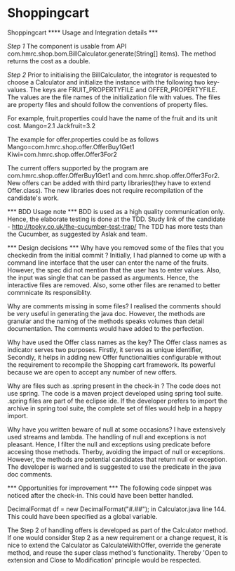 # Shoppingcart
Shoppingcart
**** Usage and Integration details ***

*Step 1*
The component is usable from API com.hmrc.shop.bom.BillCalculator.generate(String[] items). The method returns the cost as a double. 

*Step 2*
Prior to initialising the BillCalculator, the integrator is requested to choose a Calculator and initialize the instance with the following two key-values.
The keys are FRUIT_PROPERTYFILE and OFFER_PROPERTYFILE. The values are the file names of the initialization file with values.
The files are property files and should follow the conventions of property files.

For example, fruit.properties could have the name of the fruit and its unit cost.
Mango=2.1
Jackfruit=3.2

The example for offer.properties could be as follows
Mango=com.hmrc.shop.offer.OfferBuy1Get1
Kiwi=com.hmrc.shop.offer.Offer3For2 

The current offers supported by the program are com.hmrc.shop.offer.OfferBuy1Get1 and com.hmrc.shop.offer.Offer3For2.
New offers can be added with third party libraries(they have to extend Offer.class). The new libraries does not require recompilation of the candidate's work.
 
 
*** BDD Usage note *** 
BDD is used as a high quality communication only. Hence, the elaborate testing is done at the TDD.
Study link of the candidate - http://tooky.co.uk/the-cucumber-test-trap/
The TDD has more tests than the Cucumber, as suggested by Aslak and team.

*** Design decisions ***
Why have you removed some of the files that you checkedin from the initial commit ?
Initially, I had planned to come up with a command line interface that the user can enter the name of the fruits. However, the spec did not mention that the user has to enter values. Also, the input was single that can be passed as arguments. Hence, the interactive files are removed. Also, some other files are renamed to better commnicate its responsiblity.

Why are comments missing in some files?
I realised the comments should be very useful in generating the java doc. However, the methods are granular and the naming of the methods speaks volumes than 
detail documentation. The comments would have added to the perfection.

Why have used the Offer class names as the key?
The Offer class names as indicator serves two purposes. Firstly, it serves as unique identifier, Secondly, it helps in adding new Offer functionalities configurable without the requirement to recompile the Shopping cart framework. Its powerful because we are open to accept any number of new offers.

Why are files such as .spring present in the check-in ?
The code does not use spring. The code is a maven project developed using spring tool suite. .spring files are part of the eclipse ide. If the developer prefers to import the archive in spring tool suite, the complete set of files would help in a happy import.

Why have you written beware of null at some occasions? 
I have extensively used streams and lambda. The handling of null and exceptions is not pleasant. Hence, I filter the null and exceptions using predicate before accesing those methods. Therby, avoiding the impact of null or exceptions. However, the methods are potential candidates that return null or exception. The developer is warned and is suggested to use the predicate in the java doc comments.

*** Opportunities for improvement ***
The following code sinppet was noticed after the check-in. This could have been better handled.

DecimalFormat df = new DecimalFormat("#.##"); in Calculator.java line 144. This could have been specified as a global variable.

The Step 2 of handling offers is developed as part of the Calculator method. If one would consider Step 2 as a new requirement or a change request, it is nice to extend the Calculator as CalculateWithOffer, override the generate method, and reuse the super class method's functionality. Thereby 'Open to extension and Close to Modification' principle would be respected.
 

